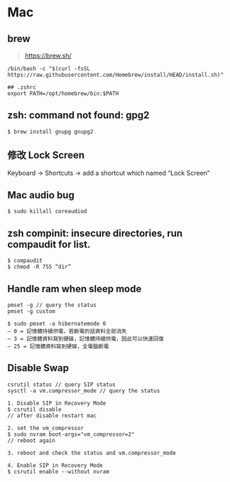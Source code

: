 # Mac

## brew
> https://brew.sh/

```
/bin/bash -c "$(curl -fsSL https://raw.githubusercontent.com/Homebrew/install/HEAD/install.sh)"

## .zshrc
export PATH=/opt/homebrew/bin:$PATH
```

## zsh: command not found: gpg2
```
$ brew install gnupg gnupg2
```

## 修改 Lock Screen
Keyboard -> Shortcuts -> add a shortcut which named “Lock Screen”

## Mac audio bug
```
$ sudo killall coreaudiod
```

## zsh compinit: insecure directories, run compaudit for list.
```
$ compaudit
$ chmod -R 755 “dir”
```

## Handle ram when sleep mode
```
pmset -g // query the status
pmset -g custom

$ sudo pmset -a hibernatemode 0
– 0 = 記憶體持續供電，若斷電的話資料全部消失
– 3 = 記憶體資料寫到硬碟，記憶體持續供電，因此可以快速回復
– 25 = 記憶體資料寫到硬碟，全電腦斷電
```

## Disable Swap
```
csrutil status // query SIP status
sysctl -a vm.compressor_mode // query the status

1. Disable SIP in Recovery Mode
$ csrutil disable
// after disable restart mac

2. set the vm_compressor
$ sudo nvram boot-args="vm_compressor=2"
// reboot again

3. reboot and check the status and vm.compressor_mode

4. Enable SIP in Recovery Mode
$ csrutil enable --without nvram


```